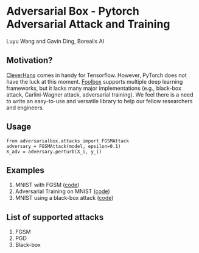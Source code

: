 # Adversarial Box - Pytorch Adversarial Attack and Training

Luyu Wang and Gavin Ding, Borealis AI

## Motivation?
[CleverHans](https://github.com/tensorflow/cleverhans) comes in handy for Tensorflow. However, PyTorch does not have the luck at this moment. [Foolbox](https://github.com/bethgelab/foolbox) supports multiple deep learning frameworks, but it lacks many major implementations (e.g., black-box attack, Carlini-Wagner attack, adversarial training). We feel there is a need to write an easy-to-use and versatile library to help our fellow researchers and engineers.

## Usage
    from adversarialbox.attacks import FGSMAttack
    adversary = FGSMAttack(model, epsilon=0.1)
    X_adv = adversary.perturb(X_i, y_i)

## Examples
1. MNIST with FGSM ([code](https://github.com/wanglouis49/pytorch-adversarial_box/blob/master/mnist_attack.py))
2. Adversarial Training on MNIST ([code](https://github.com/wanglouis49/pytorch-adversarial_box/blob/master/mnist_adv_train.py))
3. MNIST using a black-box attack ([code](https://github.com/wanglouis49/pytorch-adversarial_box/blob/master/mnist_blackbox.py))

## List of supported attacks
1. FGSM
2. PGD
3. Black-box
